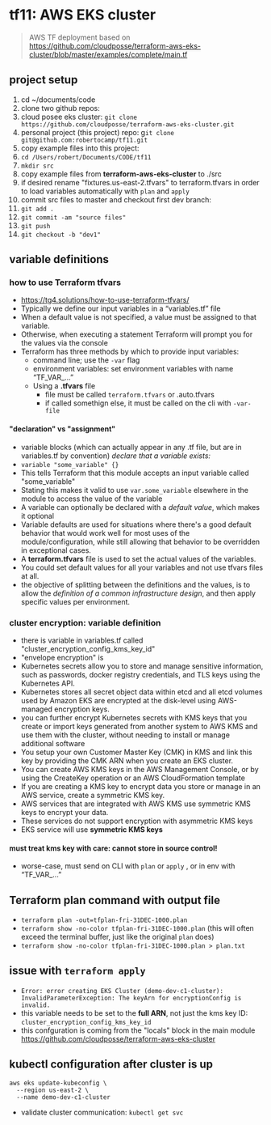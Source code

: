 # tf11: AWS EKS cluster
> AWS TF deployment based on https://github.com/cloudposse/terraform-aws-eks-cluster/blob/master/examples/complete/main.tf
## project setup
1. cd ~/documents/code
2. clone two github repos:
  1. cloud posee eks cluster: `git clone https://github.com/cloudposse/terraform-aws-eks-cluster.git`
  2. personal project (this project) repo: g`it clone git@github.com:robertocamp/tf11.git`
3. copy example files into this project:
  1. `cd /Users/robert/Documents/CODE/tf11`
  2. `mkdir src`
  3. copy example files from **terraform-aws-eks-cluster**  to ./src
  4. if desired rename "fixtures.us-east-2.tfvars" to terraform.tfvars in order to load variables automatically with `plan` and `apply`
4. commit src files to master and checkout first dev branch:
  1. `git add .`
  2. `git commit -am "source files"`
  3. `git push`
  4. `git checkout -b "dev1"`


  ## variable definitions
  ### how to use Terraform tfvars
  - https://tg4.solutions/how-to-use-terraform-tfvars/
  - Typically we define our input variables in a “variables.tf” file
  - When a default value is not specified, a value must be assigned to that variable.
  - Otherwise, when executing a statement Terraform will prompt you for the values via the console
  - Terraform has three methods by which to provide input variables:
     + command line;  use the `-var` flag
     + environment variables: set environment variables with name “TF_VAR_...”
     + Using a  **.tfvars** file
       + file must be called `terraform.tfvars` or .auto.tfvars
       + if called somethign else, it must be called on the cli with `-var-file`
  #### "declaration" vs "assignment"
  - variable blocks (which can actually appear in any .tf file, but are in variables.tf by convention) *declare that a variable exists:*
  - `variable "some_variable" {}`
  - This tells Terraform that this module accepts an input variable called "some_variable"
  - Stating this makes it valid to use `var.some_variable` elsewhere in the module to access the value of the variable
  - A variable can optionally be declared with a *default value*, which makes it optional
  - Variable defaults are used for situations where there's a good default behavior that would work well for most uses of the module/configuration, while still allowing that behavior to be overridden in exceptional cases.
  - A **terraform.tfvars** file is used to set the actual values of the variables.
  - You could set default values for all your variables and not use tfvars files at all.
  - the objective of splitting between the definitions and the values, is to allow the *definition of a common infrastructure design*, and then apply specific values per environment.
  ### cluster encryption: variable definition
  - there is variable in variables.tf called "cluster_encryption_config_kms_key_id" 
  - "envelope encryption" is
  - Kubernetes secrets allow you to store and manage sensitive information, such as passwords, docker registry credentials, and TLS keys using the Kubernetes API.
  - Kubernetes stores all secret object data within etcd and all etcd volumes used by Amazon EKS are encrypted at the disk-level using AWS-managed encryption keys.
  - you can further encrypt Kubernetes secrets with KMS keys that you create or import keys generated from another system to AWS KMS and use them with the cluster, without needing to install or manage additional software
  - You setup your own Customer Master Key (CMK) in KMS and link this key by providing the CMK ARN when you create an EKS cluster. 
  - You can create AWS KMS keys in the AWS Management Console, or by using the CreateKey operation or an AWS CloudFormation template
  - If you are creating a KMS key to encrypt data you store or manage in an AWS service, create a symmetric KMS key. 
  - AWS services that are integrated with AWS KMS use symmetric KMS keys to encrypt your data.
  - These services do not support encryption with asymmetric KMS keys
  - EKS service will use **symmetric KMS keys**
  #### must treat kms key with care:  cannot store in source control!
  - worse-case, must send on CLI with `plan` or `apply` , or in env with “TF_VAR_...”   


## Terraform plan command with output file
- `terraform plan -out=tfplan-fri-31DEC-1000.plan`
- `terraform show -no-color tfplan-fri-31DEC-1000.plan` (this will often exceed the terminal buffer, just like the original `plan` does)
- `terraform show -no-color tfplan-fri-31DEC-1000.plan > plan.txt`

## issue with `terraform apply`
-  `Error: error creating EKS Cluster (demo-dev-c1-cluster): InvalidParameterException: The keyArn for encryptionConfig is invalid.`
- this variable needs to be set to the **full ARN**, not just the kms key ID: `cluster_encryption_config_kms_key_id`
- this confguration is coming from the "locals" block in the main module https://github.com/cloudposse/terraform-aws-eks-cluster



## kubectl configuration after cluster is up

```
aws eks update-kubeconfig \
  --region us-east-2 \
  --name demo-dev-c1-cluster
  ```

- validate cluster communication: `kubectl get svc`